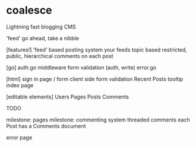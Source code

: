 # coalesce

Lightning fast blogging CMS

'feed'
go ahead, take a nibble

[features!]
'feed' based posting system
  your feeds
  topic based
  restricted, public, 
hierarchical comments on each post


[go]
auth.go middleware
form validation (auth, write)
error.go

[html]
sign in page / form
client side form validation
Recent Posts tooltip
index page

[editable elements]
Users
Pages
Posts
Comments

TODO

milestone: pages
milestone: commenting system
  threaded comments
  each Post has a Comments document

error page
